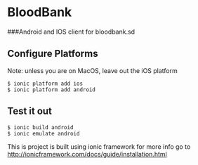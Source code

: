 # BloodBank
###Android and IOS client for bloodbank.sd

## Configure Platforms
Note: unless you are on MacOS, leave out the iOS platform
```
$ ionic platform add ios
$ ionic platform add android
```

## Test it out
```
$ ionic build android
$ ionic emulate android
```

This is project is built using ionic framework for more info go to http://ionicframework.com/docs/guide/installation.html
